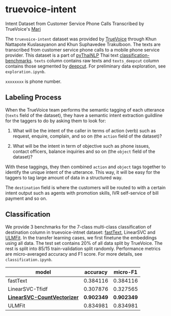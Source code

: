# truevoice-intent
Intent Dataset from Customer Service Phone Calls Transcribed by TrueVoice's [Mari](http://www.truevoice.co.th/en/true-voice-mari/)

The `truevoice-intent` dataset was provided by [TrueVoice](http://www.truevoice.co.th/) through Khun Nattapote Kuslasayanon and Khun Suphavedee Trakulboon. The texts are transcribed from customer service phone calls to a mobile phone service provider. This dataset is a part of [pyThaiNLP](https://github.com/PyThaiNLP/) Thai text [classification-benchmarks](https://github.com/PyThaiNLP/classification-benchmarks). `texts` column contains raw texts and `texts_deepcut` column contains those segmented by [deepcut](https://github.com/rkcosmos/deepcut). For preliminary data exploration, see `exploration.ipynb`.

`xxxxxxxx` is phone number.

## Labeling Process

When the TrueVoice team performs the semantic tagging of each utterance (`texts` field of the dataset), they have a semantic intent extraction guildline for the taggers to do by asking them to look for:

1. What will be the intent of the caller in terms of action (verb) such as request, enquire, complain, and so on (the `action` field of the dataset)?

2. What will be the intent in term of objective such as phone issues, contact officers, balance inquiries and so on (the `object` field of the dataset)?

With these taggings, they then combined `action` and `object` tags together to identify the unique intent of the utterance. This way, it will be easy for the taggers to tag large amount of data in a structured way.

The `destination` field is where the customers will be routed to with a certain intent output such as agents with promotion skills, IVR self-service of bill payment and so on.

## Classification 

We provide 3 benchmarks for the 7-class multi-class classification of destination column in truevoice-intnet dataset: [fastText](fasttext.cc), LinearSVC and [ULMFit](https://github.com/cstorm125/thai2fit). In the transfer learning cases, we first finetune the embeddings using all data. The test set contains 20% of all data split by TrueVoice. The rest is split into 85/15 train-validation split randomly. Performance metrics are micro-averaged accuracy and F1 score. For more details, see `classification.ipynb`.

| model     | accuracy | micro-F1 |
|-----------|----------|----------|
| fastText  | 0.384116 | 0.384116 |
| LinearSVC-Tfidf | 0.307876 | 0.327565 |
| **[LinearSVC-CountVectorizer](https://drive.google.com/drive/folders/1twZ2euWR6QE5LNzVqmftKSA0tQCNbZnl?fbclid=IwAR1XeRwF0Pk9LtW9p9LaK5az7ZEYRtuApJxKwsiggL-XA0K3z6NUqcdMJT0)** | **0.902349** | **0.902349**
| ULMFit    | 0.834981  | 0.834981 |
